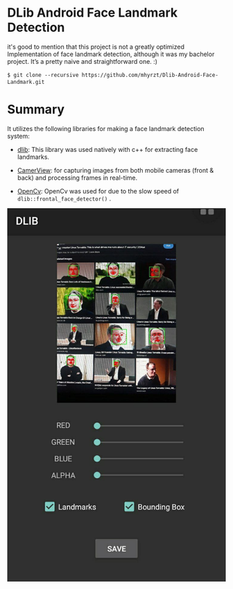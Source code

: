 # DLib Android Face Landmark Detection
it's good to mention that this project is not a greatly optimized Implementation of face landmark detection, although it was my bachelor project. It’s a pretty naive and straightforward one. :)
```
$ git clone --recursive https://github.com/mhyrzt/Dlib-Android-Face-Landmark.git
```
# Summary
It utilizes the following libraries for making a face landmark detection system:

- [dlib](http://dlib.net/): This library was used natively with c++ for extracting face landmarks.

- [CamerView](https://github.com/natario1/CameraView): for capturing images from both mobile cameras (front & back) and processing frames in real-time.

- [OpenCv](https://opencv.org/android/): OpenCv was used for due to the slow speed of ```dlib::frontal_face_detector()``` .


![sample](sample_torvalds.jpg)
